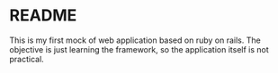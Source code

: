 # README

This is my first mock of web application based on ruby on rails.
The objective is just learning the framework, so the application itself is not practical.